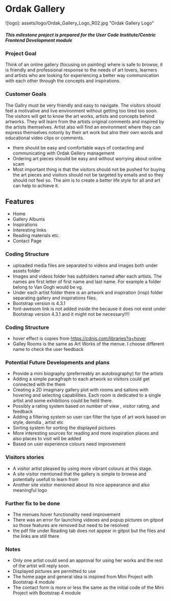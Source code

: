 #  Ordak Gallery
![logo]: assets/logo/Ordak_Gallery_Logo_R02.jpg "Ordak Gallery Logo"

##### This milestone project is prepared for the User Code Institute/Centric Frontend Development module

### Project Goal
 Think of an online gallery (focusing on painting) where is safe to browse, it is friendly and professional response to the needs of  art lovers, learners and artists  who are looking for experiencing a better way communication with each other through the concepts and inspirations.

### Customer Goals
The Gallry must be very friendly and easy to navigate. The visitors should feel a motivative and live environment without getting too tired too soon. The visitors will get to know the art works, artists and concepts behind artworks. They will learn from the artists original comments and inspired by the artists themselves. Artist also will find an environment where they can express themselves notonly by their art work but alno their own words and educational video clips or comments.

- there should be easy and comfortable ways of contacting and communicating with Ordak Gellery management 
- Ordering art pieces shouild be easy and without worrying about online scam
- Most important thing is that the visitors should not be pushed for buying the art pieces and visitors should not be targeted by emails and so they should not feel so. The aim is to create a better life style for all and art can help to achieve it.


## Features

- Home
- Gallery Albums
- Inspirations
- Interesting links
- Reading materials etc.
- Contact Page

### Coding Structure

- uploaded media files are separated to videos and images both under assets folder
- Images and videos folder has subfolders named after each artists. The names are first letter of first name and last name. For example a folder belong to Van Gogh would be vg.
- Under each artist folder there is an artwork and inspiration (insp) folder separating gallery and inspirations files.
- Bootstrap version is 4.3.1
- font-awesom link is not added inside the <head></head> because it does not exist under Bootstrap version 4.3.1 and it might not be necessary!!!!

### Coding Structure

- hover effect is copies from https://cdnjs.com/libraries?q=hover
- Galley Rooms is the same as Art Works of the menue. I choose different name to check the user feedback

### Potential Future Developments and plans
- Provide a mini biography (preferreably an autobiography) for the artists
- Adding a simple paragfraph to each artwork so visitors could get connected with the them
- Creating a 2D imaginary gallery plot with rooms  and sallons with hovering and selecting capabilities. Each room  is dedicated to a single artist and some exhibitions could be held there.
- Possibly a rating system based on number of view , visitor rating, and feedback
- Adding a filtering system so user can filter the type of art work based on style, demdia , artist etc
- Sorting system for sorting the displayed pictures
- More interesting sources for reading and more inspiration places and also places to visit will be added
- Based on user experience colours need improvement

### Visitors stories
- A visitor artist pleased by using more vibrant colours at this stage.
- A site visitor mentioned that the gallery is simple to browse and potentially usefull to learn from
- Another site visitor menioned about its  nice appearance and also meaningful logo

###  Further fix to be done
- The menues hover functionality need improvement
- There was an error for launching videoes and popup pictures on gitpod so those features are removed but need to be resolved
- the pdf file under Reading tab does not appear in gitpot but the files and the links are still there

### Notes
- Only one artist could send an approval for using her works and the rest of the artist will reply soon.
- Displayed pictures are permitted to use
- The home page and general idea is inspired from Mini Project with Bootstrap 4 module
- The contact form is more or less the same as the initial code of the Mini Project with Bootstrap 4 module


